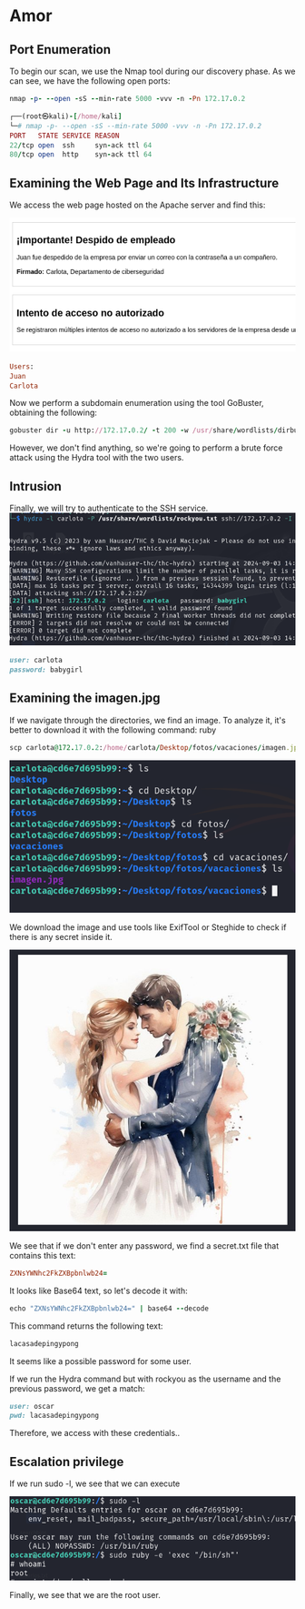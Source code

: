 # Amor

## Port Enumeration

To begin our scan, we use the Nmap tool  during our discovery phase. As we can see, we have the following open ports:

```ruby
nmap -p- --open -sS --min-rate 5000 -vvv -n -Pn 172.17.0.2
```

```ruby
┌──(root㉿kali)-[/home/kali]
└─# nmap -p- --open -sS --min-rate 5000 -vvv -n -Pn 172.17.0.2  
PORT   STATE SERVICE REASON
22/tcp open  ssh     syn-ack ttl 64
80/tcp open  http    syn-ack ttl 64

```

## Examining the Web Page and Its Infrastructure
We access the web page hosted on the Apache server and find this:

![alt text](Imagenes/Amor_1.png)

```ruby
Users:
Juan
Carlota
```

Now we perform a subdomain enumeration using the tool GoBuster, obtaining the following:

```ruby
gobuster dir -u http://172.17.0.2/ -t 200 -w /usr/share/wordlists/dirbuster/directory-list-2.3-medium.txt -x php,html

```

However, we don't find anything, so we're going to perform a brute force attack using the Hydra tool with the two users.

## Intrusion

Finally, we will try to authenticate to the SSH service.
![alt text](Imagenes/Amor_2.png)

``` ruby
user: carlota
password: babygirl
```
## Examining the imagen.jpg 

If we navigate through the directories, we find an image. To analyze it, it's better to download it with the following command:
ruby

```ruby
scp carlota@172.17.0.2:/home/carlota/Desktop/fotos/vacaciones/imagen.jpg /home/kali/Desktop/amor/
```

![alt text](Imagenes/Amor_3.png)

We download the image and use tools like ExifTool or Steghide to check if there is any secret inside it.

![alt text](Imagenes/Amor_4.png)

We see that if we don't enter any password, we find a secret.txt file that contains this text:

```ruby
ZXNsYWNhc2FkZXBpbnlwb24=
```

It looks like Base64 text, so let's decode it with:

```ruby
echo "ZXNsYWNhc2FkZXBpbnlwb24=" | base64 --decode
```

This command returns the following text:

```ruby
lacasadepingypong
```
It seems like a possible password for some user.

If we run the Hydra command but with rockyou as the username and the previous password, we get a match:

```ruby
user: oscar
pwd: lacasadepingypong
```

Therefore, we access with these credentials..



## Escalation privilege


If we run sudo -l, we see that we can execute 

![alt text](Imagenes/Amor_5.png)

Finally, we see that we are the root user.